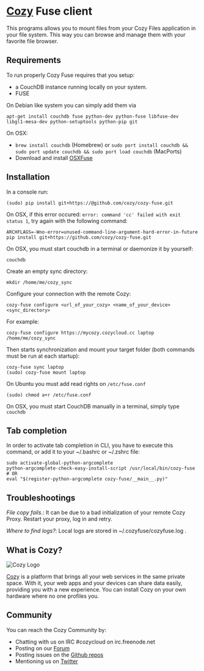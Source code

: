 # [Cozy](http://cozy.io) Fuse client

This programs allows you to mount files from your Cozy Files application in
your file system. This way you can browse and manage them with your favorite
file browser.


## Requirements

To run properly Cozy Fuse requires that you setup:

* a CouchDB instance running locally on your system.
* FUSE

On Debian like system you can simply add them via

    apt-get install couchdb fuse python-dev python-fuse libfuse-dev libgl1-mesa-dev python-setuptools python-pip git

On OSX:
* `brew install couchdb` (Homebrew) or `sudo port install couchdb && sudo port update couchdb && sudo port load couchdb` (MacPorts)
* Download and install [OSXFuse](http://osxfuse.github.io/)

## Installation

In a console run:

    (sudo) pip install git+https://@github.com/cozy/cozy-fuse.git

On OSX, if this error occured: `error: command 'cc' failed with exit status 1`, try again with the following command:

    ARCHFLAGS=-Wno-error=unused-command-line-argument-hard-error-in-future pip install git+https://github.com/cozy/cozy-fuse.git

On OSX, you must start couchdb in a terminal or daemonize it by yourself:

    couchdb
    
Create an empty sync directory:

    mkdir /home/me/cozy_sync

Configure your connection with the remote Cozy:

    cozy-fuse configure <url_of_your_cozy> <name_of_your_device> <sync_directory>
    
For example:

    cozy-fuse configure https://mycozy.cozycloud.cc laptop /home/me/cozy_sync

Then starts synchronization and mount your target folder (both commands must
be run at each startup):

    cozy-fuse sync laptop
    (sudo) cozy-fuse mount laptop

On Ubuntu you must add read rights on `/etc/fuse.conf`

    (sudo) chmod a+r /etc/fuse.conf

On OSX, you must start CouchDB manually in a terminal, simply type `couchdb`


## Tab completion

In order to activate tab completion in CLI, you have to execute this command, or add it to your ~/.bashrc or ~/.zshrc file:

    sudo activate-global-python-argcomplete
    python-argcomplete-check-easy-install-script /usr/local/bin/cozy-fuse
    # OR
    eval "$(register-python-argcomplete cozy-fuse/__main__.py)"


## Troubleshootings

*File copy fails.*: It can be due to a bad initialization of your remote Cozy
Proxy. Restart your proxy, log in and retry.

*Where to find logs?*: Local logs are stored in ~/.cozyfuse/cozyfuse.log .

## What is Cozy?

![Cozy
Logo](https://raw.github.com/mycozycloud/cozy-setup/gh-pages/assets/images/happycloud.png)

[Cozy](http://cozy.io) is a platform that brings all your web services in the
same private space.  With it, your web apps and your devices can share data
easily, providing you
with a new experience. You can install Cozy on your own hardware where no one
profiles you.

## Community

You can reach the Cozy Community by:

* Chatting with us on IRC #cozycloud on irc.freenode.net
* Posting on our
  [Forum](https://groups.google.com/forum/?fromgroups#!forum/cozy-cloud)
* Posting issues on the [Github repos](https://github.com/mycozycloud/)
* Mentioning us on [Twitter](http://twitter.com/mycozycloud)


